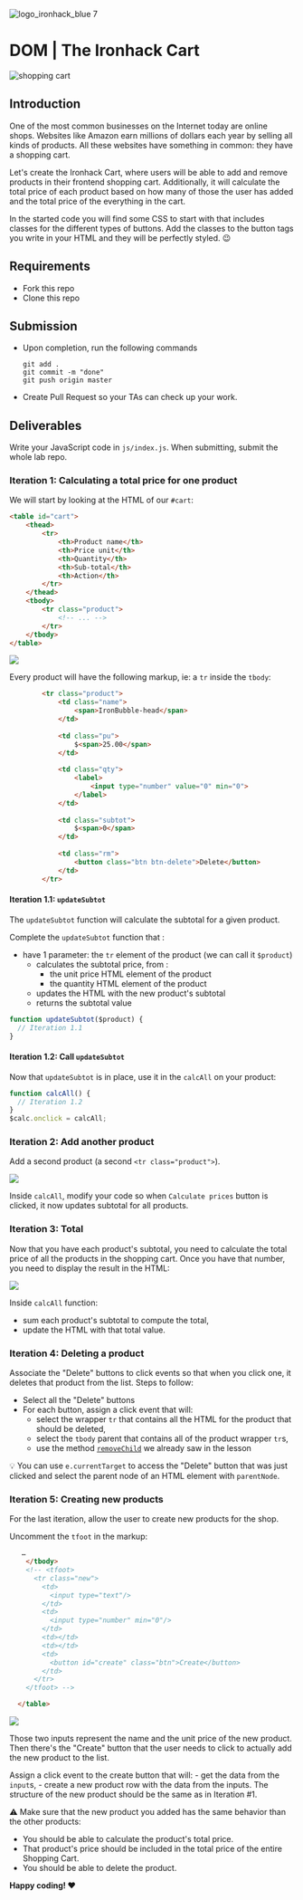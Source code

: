 ![logo_ironhack_blue 7](https://user-images.githubusercontent.com/23629340/40541063-a07a0a8a-601a-11e8-91b5-2f13e4e6b441.png)

# DOM | The Ironhack Cart

![shopping cart](https://i.imgur.com/9h7pFVP.jpg)


## Introduction

One of the most common businesses on the Internet today are online shops. Websites like Amazon earn millions of dollars each year by selling all kinds of products. All these websites have something in common: they have a shopping cart.

Let's create the Ironhack Cart, where users will be able to add and remove products in their frontend shopping cart. Additionally, it will calculate the total price of each product based on how many of those the user has added and the total price of the everything in the cart.

In the started code you will find some CSS to start with that includes classes for the different types of buttons. Add the classes to the button tags you write in your HTML and they will be perfectly styled. 😉

## Requirements

- Fork this repo
- Clone this repo

## Submission

- Upon completion, run the following commands

  ```
  git add .
  git commit -m "done"
  git push origin master
  ```

- Create Pull Request so your TAs can check up your work.

## Deliverables

Write your JavaScript code in `js/index.js`. When submitting, submit the whole lab repo.

### Iteration 1: Calculating a total price for one product

We will start by looking at the HTML of our `#cart`:

```html
<table id="cart">
	<thead>
		<tr>
			<th>Product name</th>
			<th>Price unit</th>
			<th>Quantity</th>
			<th>Sub-total</th>
			<th>Action</th>
		</tr>
	</thead>
	<tbody>
		<tr class="product">
			<!-- ... -->
		</tr>
	</tbody>
</table>
```

![](https://i.imgur.com/ZXjbkVG.png)

Every product will have the following markup, ie: a `tr` inside the `tbody`:

```html
		<tr class="product">
			<td class="name">
				<span>IronBubble-head</span>
			</td>
	
			<td class="pu">
				$<span>25.00</span>
			</td>
	
			<td class="qty">
				<label>
					<input type="number" value="0" min="0">
				</label>
			</td>
	
			<td class="subtot">
				$<span>0</span>
			</td>
	
			<td class="rm">
				<button class="btn btn-delete">Delete</button>
			</td>
		</tr>
```

#### Iteration 1.1: `updateSubtot`

The `updateSubtot` function will calculate the subtotal for a given product.

Complete the `updateSubtot` function that :
  - have 1 parameter: the `tr` element of the product (we can call it `$product`)
	- calculates the subtotal price, from :
		- the unit price HTML element of the product
		- the quantity HTML element of the product
	- updates the HTML with the new product's subtotal
	- returns the subtotal value

```js
function updateSubtot($product) {
  // Iteration 1.1
}
```

#### Iteration 1.2: Call `updateSubtot`

Now that `updateSubtot` is in place, use it in the `calcAll` on your product:

```js
function calcAll() {
  // Iteration 1.2
}
$calc.onclick = calcAll;
```

### Iteration 2: Add another product

Add a second product (a second `<tr class="product">`).

![](https://i.imgur.com/cbkHzZC.png)

Inside `calcAll`, modify your code so when `Calculate prices` button is clicked, it now updates subtotal for all products.

### Iteration 3: Total

Now that you have each product's subtotal, you need to calculate the total price of all the products in the shopping cart. Once you have that number, you need to display the result in the HTML:

![](https://i.imgur.com/dJGyeK1.png)

Inside `calcAll` function:
 - sum each product's subtotal to compute the total,
 - update the HTML with that total value.

### Iteration 4: Deleting a product

Associate the "Delete" buttons to click events so that when you click one, it deletes that product from the list. Steps to follow:

- Select all the "Delete" buttons
- For each button, assign a click event that will:
	- select the wrapper `tr` that contains all the HTML for the product that should be deleted,
	- select the `tbody` parent that contains all of the product wrapper `tr`s,
	- use the method [`removeChild`](https://developer.mozilla.org/en-US/docs/Web/API/Node/removeChild) we already saw in the lesson

:bulb: You can use `e.currentTarget` to access the "Delete" button that was just clicked and select the parent node of an HTML element with `parentNode`.

### Iteration 5: Creating new products

For the last iteration, allow the user to create new products for the shop.

Uncomment the `tfoot` in the markup:
```html
   …
    </tbody>
    <!-- <tfoot>
      <tr class="new">
        <td>
          <input type="text"/>
        </td>
        <td>
          <input type="number" min="0"/>
        </td>
        <td></td>
        <td></td>
        <td>
          <button id="create" class="btn">Create</button>
        </td>
      </tr>
    </tfoot> -->

  </table>
```

![](https://i.imgur.com/hFKb7Fa.png)

Those two inputs represent the name and the unit price of the new product. Then there's the "Create" button that the user needs to click to actually add the new product to the list.

Assign a click event to the create button that will:
	- get the data from the `input`s,
	- create a new product row with the data from the inputs. The structure of the new product should be the same as in Iteration #1.

:warning: Make sure that the new product you added has the same behavior than the other products:
- You should be able to calculate the product's total price.
- That product's price should be included in the total price of the entire Shopping Cart.
- You should be able to delete the product.


__Happy coding! :heart:__
